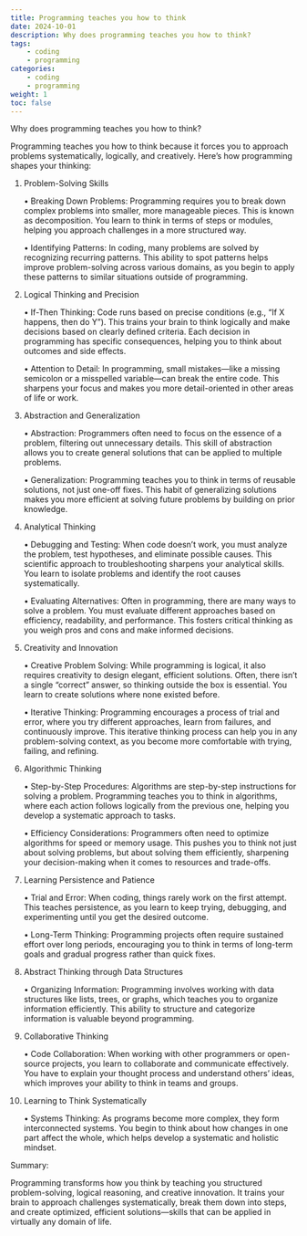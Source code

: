 ```yaml
---
title: Programming teaches you how to think
date: 2024-10-01
description: Why does programming teaches you how to think?
tags: 
    - coding
    - programming
categories:
    - coding
    - programming
weight: 1
toc: false
---
```



Why does programming teaches you how to think?

Programming teaches you how to think because it forces you to approach problems systematically, logically, and creatively. Here’s how programming shapes your thinking:

1. Problem-Solving Skills

	•	Breaking Down Problems: Programming requires you to break down complex problems into smaller, more manageable pieces. This is known as decomposition. You learn to think in terms of steps or modules, helping you approach challenges in a more structured way.

	•	Identifying Patterns: In coding, many problems are solved by recognizing recurring patterns. This ability to spot patterns helps improve problem-solving across various domains, as you begin to apply these patterns to similar situations outside of programming.

2. Logical Thinking and Precision

	•	If-Then Thinking: Code runs based on precise conditions (e.g., “If X happens, then do Y”). This trains your brain to think logically and make decisions based on clearly defined criteria. Each decision in programming has specific consequences, helping you to think about outcomes and side effects.

	•	Attention to Detail: In programming, small mistakes—like a missing semicolon or a misspelled variable—can break the entire code. This sharpens your focus and makes you more detail-oriented in other areas of life or work.

3. Abstraction and Generalization

	•	Abstraction: Programmers often need to focus on the essence of a problem, filtering out unnecessary details. This skill of abstraction allows you to create general solutions that can be applied to multiple problems.
	
	•	Generalization: Programming teaches you to think in terms of reusable solutions, not just one-off fixes. This habit of generalizing solutions makes you more efficient at solving future problems by building on prior knowledge.

4. Analytical Thinking

	•	Debugging and Testing: When code doesn’t work, you must analyze the problem, test hypotheses, and eliminate possible causes. This scientific approach to troubleshooting sharpens your analytical skills. You learn to isolate problems and identify the root causes systematically.
	
	•	Evaluating Alternatives: Often in programming, there are many ways to solve a problem. You must evaluate different approaches based on efficiency, readability, and performance. This fosters critical thinking as you weigh pros and cons and make informed decisions.

5. Creativity and Innovation

	•	Creative Problem Solving: While programming is logical, it also requires creativity to design elegant, efficient solutions. Often, there isn’t a single “correct” answer, so thinking outside the box is essential. You learn to create solutions where none existed before.
	
	•	Iterative Thinking: Programming encourages a process of trial and error, where you try different approaches, learn from failures, and continuously improve. This iterative thinking process can help you in any problem-solving context, as you become more comfortable with trying, failing, and refining.

6. Algorithmic Thinking

	•	Step-by-Step Procedures: Algorithms are step-by-step instructions for solving a problem. Programming teaches you to think in algorithms, where each action follows logically from the previous one, helping you develop a systematic approach to tasks.
	
	•	Efficiency Considerations: Programmers often need to optimize algorithms for speed or memory usage. This pushes you to think not just about solving problems, but about solving them efficiently, sharpening your decision-making when it comes to resources and trade-offs.

7. Learning Persistence and Patience

	•	Trial and Error: When coding, things rarely work on the first attempt. This teaches persistence, as you learn to keep trying, debugging, and experimenting until you get the desired outcome.
	
	•	Long-Term Thinking: Programming projects often require sustained effort over long periods, encouraging you to think in terms of long-term goals and gradual progress rather than quick fixes.

8. Abstract Thinking through Data Structures

	•	Organizing Information: Programming involves working with data structures like lists, trees, or graphs, which teaches you to organize information efficiently. This ability to structure and categorize information is valuable beyond programming.

9. Collaborative Thinking

	•	Code Collaboration: When working with other programmers or open-source projects, you learn to collaborate and communicate effectively. You have to explain your thought process and understand others’ ideas, which improves your ability to think in teams and groups.

10. Learning to Think Systematically

	•	Systems Thinking: As programs become more complex, they form interconnected systems. You begin to think about how changes in one part affect the whole, which helps develop a systematic and holistic mindset.

Summary:

Programming transforms how you think by teaching you structured problem-solving, logical reasoning, and creative innovation. It trains your brain to approach challenges systematically, break them down into steps, and create optimized, efficient solutions—skills that can be applied in virtually any domain of life.